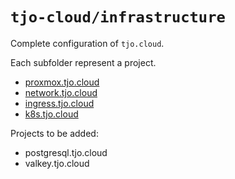 # `tjo-cloud/infrastructure`

Complete configuration of `tjo.cloud`.

Each subfolder represent a project.

* [proxmox.tjo.cloud](proxmox.tjo.cloud/README.md)
* [network.tjo.cloud](network.tjo.cloud/README.md)
* [ingress.tjo.cloud](ingress.tjo.cloud/README.md)
* [k8s.tjo.cloud](k8s.tjo.cloud/README.md)

Projects to be added:
* postgresql.tjo.cloud
* valkey.tjo.cloud
